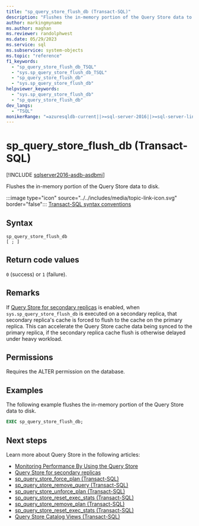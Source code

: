 ```yaml
---
title: "sp_query_store_flush_db (Transact-SQL)"
description: "Flushes the in-memory portion of the Query Store data to disk."
author: markingmyname
ms.author: maghan
ms.reviewer: randolphwest
ms.date: 05/29/2023
ms.service: sql
ms.subservice: system-objects
ms.topic: "reference"
f1_keywords:
  - "sp_query_store_flush_db_TSQL"
  - "sys.sp_query_store_flush_db_TSQL"
  - "sp_query_store_flush_db"
  - "sys.sp_query_store_flush_db"
helpviewer_keywords:
  - "sys.sp_query_store_flush_db"
  - "sp_query_store_flush_db"
dev_langs:
  - "TSQL"
monikerRange: "=azuresqldb-current||>=sql-server-2016||>=sql-server-linux-2017||=azuresqldb-mi-current"
---
```

# sp_query_store_flush_db (Transact-SQL)

[!INCLUDE [sqlserver2016-asdb-asdbmi](../../includes/applies-to-version/sqlserver2016-asdb-asdbmi.md)]

Flushes the in-memory portion of the Query Store data to disk.

:::image type="icon" source="../../includes/media/topic-link-icon.svg" border="false"::: [Transact-SQL syntax conventions](../../t-sql/language-elements/transact-sql-syntax-conventions-transact-sql.md)

## Syntax

```syntaxsql
sp_query_store_flush_db
[ ; ]
```

## Return code values

`0` (success) or `1` (failure).

## Remarks

If [Query Store for secondary replicas](../performance/query-store-for-secondary-replicas.md) is enabled, when `sys.sp_query_store_flush_db` is executed on a secondary replica, that secondary replica's cache is forced to flush to the cache on the primary replica. This can accelerate the Query Store cache data being synced to the primary replica, if the secondary replica cache flush is otherwise delayed under heavy workload.

## Permissions

Requires the ALTER permission on the database.

## Examples

The following example flushes the in-memory portion of the Query Store data to disk.

```sql
EXEC sp_query_store_flush_db;
```

## Next steps

Learn more about Query Store in the following articles:

- [Monitoring Performance By Using the Query Store](../performance/monitoring-performance-by-using-the-query-store.md)
- [Query Store for secondary replicas](../performance/query-store-for-secondary-replicas.md)
- [sp_query_store_force_plan (Transact-SQL)](sp-query-store-force-plan-transact-sql.md)
- [sp_query_store_remove_query (Transact-SQL)](sp-query-store-remove-query-transact-sql.md)
- [sp_query_store_unforce_plan (Transact-SQL)](sp-query-store-unforce-plan-transact-sql.md)
- [sp_query_store_reset_exec_stats (Transact-SQL)](sp-query-store-reset-exec-stats-transact-sql.md)
- [sp_query_store_remove_plan (Transact-SQL)](sp-query-store-remove-plan-transact-sql.md)
- [sp_query_store_reset_exec_stats (Transact-SQL)](sp-query-store-reset-exec-stats-transact-sql.md)
- [Query Store Catalog Views (Transact-SQL)](../system-catalog-views/query-store-catalog-views-transact-sql.md)
